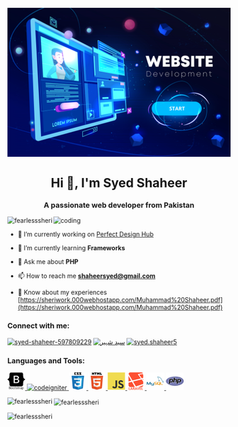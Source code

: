![logo](https://github.com/fearlesssheri/fearlesssheri/blob/main/webdevelopment.jpg)
<h1 align="center">Hi 👋, I'm Syed Shaheer</h1>
<h3 align="center">A passionate web developer from Pakistan</h3>

<img align="right" alt="coding" width="400" src="https://www.vkreate.in/storage/services_image/2019-10-02-17-55-54-5d94e4aa809b3-web-development.gif">

<p align="left"> <img src="https://komarev.com/ghpvc/?username=fearlesssheri&label=Profile%20views&color=0e75b6&style=flat" alt="fearlesssheri" /> </p>

- 🔭 I’m currently working on [Perfect Design Hub](https://perfectdesignhub.com/)

- 🌱 I’m currently learning **Frameworks**

- 💬 Ask me about **PHP**

- 📫 How to reach me **shaheersyed@gmail.com**

- 📄 Know about my experiences [https://sheriwork.000webhostapp.com/Muhammad%20Shaheer.pdf](https://sheriwork.000webhostapp.com/Muhammad%20Shaheer.pdf)

<h3 align="left">Connect with me:</h3>
<p align="left">
<a href="https://linkedin.com/in/syed-shaheer-597809229" target="blank"><img align="center" src="https://raw.githubusercontent.com/rahuldkjain/github-profile-readme-generator/master/src/images/icons/Social/linked-in-alt.svg" alt="syed-shaheer-597809229" height="30" width="40" /></a>
<a href="https://fb.com/سید شہیر" target="blank"><img align="center" src="https://raw.githubusercontent.com/rahuldkjain/github-profile-readme-generator/master/src/images/icons/Social/facebook.svg" alt="سید شہیر" height="30" width="40" /></a>
<a href="https://instagram.com/syed.shaheer5" target="blank"><img align="center" src="https://raw.githubusercontent.com/rahuldkjain/github-profile-readme-generator/master/src/images/icons/Social/instagram.svg" alt="syed.shaheer5" height="30" width="40" /></a>
</p>

<h3 align="left">Languages and Tools:</h3>
<p align="left"> <a href="https://getbootstrap.com" target="_blank" rel="noreferrer"> <img src="https://raw.githubusercontent.com/devicons/devicon/master/icons/bootstrap/bootstrap-plain-wordmark.svg" alt="bootstrap" width="40" height="40"/> </a> <a href="https://codeigniter.com" target="_blank" rel="noreferrer"> <img src="https://cdn.worldvectorlogo.com/logos/codeigniter.svg" alt="codeigniter" width="40" height="40"/> </a> <a href="https://www.w3schools.com/css/" target="_blank" rel="noreferrer"> <img src="https://raw.githubusercontent.com/devicons/devicon/master/icons/css3/css3-original-wordmark.svg" alt="css3" width="40" height="40"/> </a> <a href="https://www.w3.org/html/" target="_blank" rel="noreferrer"> <img src="https://raw.githubusercontent.com/devicons/devicon/master/icons/html5/html5-original-wordmark.svg" alt="html5" width="40" height="40"/> </a> <a href="https://developer.mozilla.org/en-US/docs/Web/JavaScript" target="_blank" rel="noreferrer"> <img src="https://raw.githubusercontent.com/devicons/devicon/master/icons/javascript/javascript-original.svg" alt="javascript" width="40" height="40"/> </a> <a href="https://laravel.com/" target="_blank" rel="noreferrer"> <img src="https://raw.githubusercontent.com/devicons/devicon/master/icons/laravel/laravel-plain-wordmark.svg" alt="laravel" width="40" height="40"/> </a> <a href="https://www.mysql.com/" target="_blank" rel="noreferrer"> <img src="https://raw.githubusercontent.com/devicons/devicon/master/icons/mysql/mysql-original-wordmark.svg" alt="mysql" width="40" height="40"/> </a> <a href="https://www.php.net" target="_blank" rel="noreferrer"> <img src="https://raw.githubusercontent.com/devicons/devicon/master/icons/php/php-original.svg" alt="php" width="40" height="40"/> </a> </p>

<p><img align="left" src="https://github-readme-stats.vercel.app/api/top-langs?username=fearlesssheri&show_icons=true&locale=en&layout=compact" alt="fearlesssheri" /></p>

<p>&nbsp;<img align="center" src="https://github-readme-stats.vercel.app/api?username=fearlesssheri&show_icons=true&locale=en" alt="fearlesssheri" /></p>

<p><img align="center" src="https://github-readme-streak-stats.herokuapp.com/?user=fearlesssheri&" alt="fearlesssheri" /></p>
